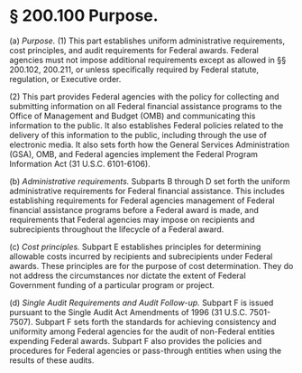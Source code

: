 # § 200.100   Purpose.

(a) *Purpose.* (1) This part establishes uniform administrative requirements, cost principles, and audit requirements for Federal awards. Federal agencies must not impose additional requirements except as allowed in §§ 200.102, 200.211, or unless specifically required by Federal statute, regulation, or Executive order.


(2) This part provides Federal agencies with the policy for collecting and submitting information on all Federal financial assistance programs to the Office of Management and Budget (OMB) and communicating this information to the public. It also establishes Federal policies related to the delivery of this information to the public, including through the use of electronic media. It also sets forth how the General Services Administration (GSA), OMB, and Federal agencies implement the Federal Program Information Act (31 U.S.C. 6101-6106).


(b) *Administrative requirements.* Subparts B through D set forth the uniform administrative requirements for Federal financial assistance. This includes establishing requirements for Federal agencies management of Federal financial assistance programs before a Federal award is made, and requirements that Federal agencies may impose on recipients and subrecipients throughout the lifecycle of a Federal award.


(c) *Cost principles.* Subpart E establishes principles for determining allowable costs incurred by recipients and subrecipients under Federal awards. These principles are for the purpose of cost determination. They do not address the circumstances nor dictate the extent of Federal Government funding of a particular program or project.


(d) *Single Audit Requirements and Audit Follow-up.* Subpart F is issued pursuant to the Single Audit Act Amendments of 1996 (31 U.S.C. 7501-7507). Subpart F sets forth the standards for achieving consistency and uniformity among Federal agencies for the audit of non-Federal entities expending Federal awards. Subpart F also provides the policies and procedures for Federal agencies or pass-through entities when using the results of these audits.







